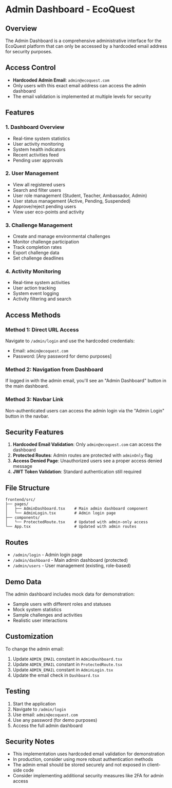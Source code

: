 # Admin Dashboard - EcoQuest

## Overview
The Admin Dashboard is a comprehensive administrative interface for the EcoQuest platform that can only be accessed by a hardcoded email address for security purposes.

## Access Control
- **Hardcoded Admin Email**: `admin@ecoquest.com`
- Only users with this exact email address can access the admin dashboard
- The email validation is implemented at multiple levels for security

## Features

### 1. Dashboard Overview
- Real-time system statistics
- User activity monitoring
- System health indicators
- Recent activities feed
- Pending user approvals

### 2. User Management
- View all registered users
- Search and filter users
- User role management (Student, Teacher, Ambassador, Admin)
- User status management (Active, Pending, Suspended)
- Approve/reject pending users
- View user eco-points and activity

### 3. Challenge Management
- Create and manage environmental challenges
- Monitor challenge participation
- Track completion rates
- Export challenge data
- Set challenge deadlines

### 4. Activity Monitoring
- Real-time system activities
- User action tracking
- System event logging
- Activity filtering and search

## Access Methods

### Method 1: Direct URL Access
Navigate to `/admin/login` and use the hardcoded credentials:
- Email: `admin@ecoquest.com`
- Password: [Any password for demo purposes]

### Method 2: Navigation from Dashboard
If logged in with the admin email, you'll see an "Admin Dashboard" button in the main dashboard.

### Method 3: Navbar Link
Non-authenticated users can access the admin login via the "Admin Login" button in the navbar.

## Security Features

1. **Hardcoded Email Validation**: Only `admin@ecoquest.com` can access the dashboard
2. **Protected Routes**: Admin routes are protected with `adminOnly` flag
3. **Access Denied Page**: Unauthorized users see a proper access denied message
4. **JWT Token Validation**: Standard authentication still required

## File Structure

```
frontend/src/
├── pages/
│   ├── AdminDashboard.tsx    # Main admin dashboard component
│   └── AdminLogin.tsx        # Admin login page
├── components/
│   └── ProtectedRoute.tsx    # Updated with admin-only access
└── App.tsx                   # Updated with admin routes
```

## Routes

- `/admin/login` - Admin login page
- `/admin/dashboard` - Main admin dashboard (protected)
- `/admin/users` - User management (existing, role-based)

## Demo Data

The admin dashboard includes mock data for demonstration:
- Sample users with different roles and statuses
- Mock system statistics
- Sample challenges and activities
- Realistic user interactions

## Customization

To change the admin email:
1. Update `ADMIN_EMAIL` constant in `AdminDashboard.tsx`
2. Update `ADMIN_EMAIL` constant in `ProtectedRoute.tsx`
3. Update `ADMIN_EMAIL` constant in `AdminLogin.tsx`
4. Update the email check in `Dashboard.tsx`

## Testing

1. Start the application
2. Navigate to `/admin/login`
3. Use email: `admin@ecoquest.com`
4. Use any password (for demo purposes)
5. Access the full admin dashboard

## Security Notes

- This implementation uses hardcoded email validation for demonstration
- In production, consider using more robust authentication methods
- The admin email should be stored securely and not exposed in client-side code
- Consider implementing additional security measures like 2FA for admin access
